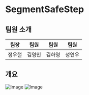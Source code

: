 # SegmentSafeStep

## 팀원 소개

| 팀장     | 팀원     | 팀원     | 팀원     |
|----------|----------|----------|----------|
| 정우철   | 김영민   | 김하영   | 성연우   |

## 개요
![Image](https://github.com/user-attachments/assets/becf7a15-f011-489e-81eb-92ada0ba8276)
![Image](https://github.com/user-attachments/assets/69d238f3-9b56-4d26-899f-bf764ecf6c34)
